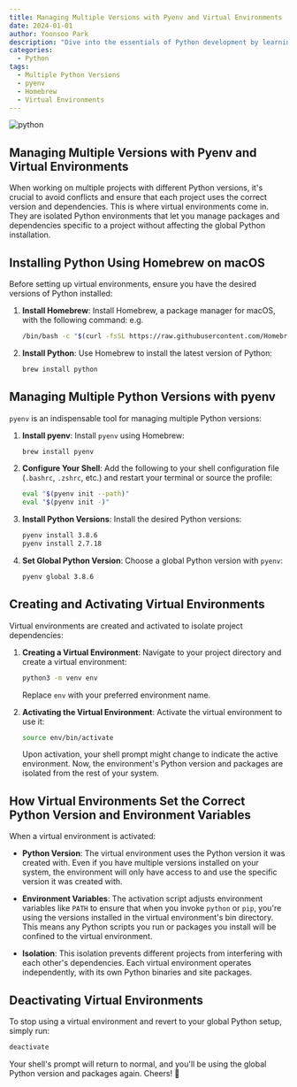 ```yaml
---
title: Managing Multiple Versions with Pyenv and Virtual Environments
date: 2024-01-01
author: Yoonsoo Park
description: "Dive into the essentials of Python development by learning how to manage multiple Python versions with Pyenv and create isolated project environments using virtual environments."
categories:
  - Python
tags:
  - Multiple Python Versions
  - pyenv
  - Homebrew
  - Virtual Environments
---
```


![python](images/2024-01-01.png)

## Managing Multiple Versions with Pyenv and Virtual Environments

When working on multiple projects with different Python versions, it's crucial to avoid conflicts and ensure that each project uses the correct version and dependencies. This is where virtual environments come in. They are isolated Python environments that let you manage packages and dependencies specific to a project without affecting the global Python installation.

## Installing Python Using Homebrew on macOS

Before setting up virtual environments, ensure you have the desired versions of Python installed:

1. **Install Homebrew**: Install Homebrew, a package manager for macOS, with the following command:
   e.g.

   ```bash
   /bin/bash -c "$(curl -fsSL https://raw.githubusercontent.com/Homebrew/install/HEAD/install.sh)"
   ```

2. **Install Python**: Use Homebrew to install the latest version of Python:

   ```bash
   brew install python
   ```

## Managing Multiple Python Versions with pyenv

`pyenv` is an indispensable tool for managing multiple Python versions:

1. **Install pyenv**: Install `pyenv` using Homebrew:

   ```bash
   brew install pyenv
   ```

2. **Configure Your Shell**: Add the following to your shell configuration file (`.bashrc`, `.zshrc`, etc.) and restart your terminal or source the profile:

   ```bash
   eval "$(pyenv init --path)"
   eval "$(pyenv init -)"
   ```

3. **Install Python Versions**: Install the desired Python versions:

   ```bash
   pyenv install 3.8.6
   pyenv install 2.7.18
   ```

4. **Set Global Python Version**: Choose a global Python version with `pyenv`:

   ```bash
   pyenv global 3.8.6
   ```

## Creating and Activating Virtual Environments

Virtual environments are created and activated to isolate project dependencies:

1. **Creating a Virtual Environment**: Navigate to your project directory and create a virtual environment:

   ```bash
   python3 -m venv env
   ```

   Replace `env` with your preferred environment name.

2. **Activating the Virtual Environment**: Activate the virtual environment to use it:

   ```bash
   source env/bin/activate
   ```

   Upon activation, your shell prompt might change to indicate the active environment. Now, the environment's Python version and packages are isolated from the rest of your system.

## How Virtual Environments Set the Correct Python Version and Environment Variables

When a virtual environment is activated:

- **Python Version**: The virtual environment uses the Python version it was created with. Even if you have multiple versions installed on your system, the environment will only have access to and use the specific version it was created with.

- **Environment Variables**: The activation script adjusts environment variables like `PATH` to ensure that when you invoke `python` or `pip`, you're using the versions installed in the virtual environment's bin directory. This means any Python scripts you run or packages you install will be confined to the virtual environment.

- **Isolation**: This isolation prevents different projects from interfering with each other's dependencies. Each virtual environment operates independently, with its own Python binaries and site packages.

## Deactivating Virtual Environments

To stop using a virtual environment and revert to your global Python setup, simply run:

```bash
deactivate
```

Your shell's prompt will return to normal, and you'll be using the global Python version and packages again.
Cheers! 🍺

